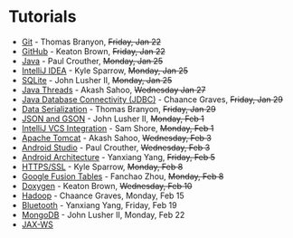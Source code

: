 Tutorials
=========

* [Git](https://github.com/CourseReps/ECEN489-Spring2016/wiki/git) - Thomas Branyon, ~~Friday, Jan 22~~
* [GitHub](https://github.com/CourseReps/ECEN489-Spring2016/wiki/github) - Keaton Brown, ~~Friday, Jan 22~~
* [Java](https://github.com/CourseReps/ECEN489-Spring2016/wiki/java) - Paul Crouther, ~~Monday, Jan 25~~
* [IntelliJ IDEA](https://github.com/CourseReps/ECEN489-Spring2016/wiki/intellij) - Kyle Sparrow, ~~Monday, Jan 25~~
* [SQLite](https://github.com/CourseReps/ECEN489-Spring2016/wiki/sqlite) - John Lusher II, ~~Monday, Jan 25~~
* [Java Threads](https://github.com/CourseReps/ECEN489-Spring2016/wiki/threads) - Akash Sahoo, ~~Wednesday Jan 27~~
* [Java Database Connectivity (JDBC)](https://github.com/CourseReps/ECEN489-Spring2016/wiki/jdbc) - Chaance Graves, ~~Friday, Jan 29~~
* [Data Serialization](https://github.com/CourseReps/ECEN489-Spring2016/wiki/serialization) - Thomas Branyon, ~~Friday, Jan 29~~
* [JSON and GSON](https://github.com/CourseReps/ECEN489-Spring2016/wiki/json) - John Lusher II, ~~Monday, Feb 1~~
* [IntelliJ VCS Integration](https://github.com/CourseReps/ECEN489-Spring2016/wiki/intellij_vcs) - Sam Shore, ~~Monday, Feb 1~~
* [Apache Tomcat](https://github.com/CourseReps/ECEN489-Spring2016/wiki/tomcat) - Akash Sahoo, ~~Wednesday, Feb 3~~
* [Android Studio](https://github.com/CourseReps/ECEN489-Spring2016/wiki/androidstudio) - Paul Crouther, ~~Wednesday, Feb 3~~
* [Android Architecture](https://github.com/CourseReps/ECEN489-Spring2016/wiki/android) - Yanxiang Yang, ~~Friday, Feb 5~~
* [HTTPS/SSL](https://github.com/CourseReps/ECEN489-Spring2016/wiki/https_ssl) - Kyle Sparrow, ~~Monday, Feb 8~~
* [Google Fusion Tables](https://github.com/CourseReps/ECEN489-Spring2016/wiki/fusiontables) - Fanchao Zhou, ~~Monday, Feb 8~~
* [Doxygen](https://github.com/CourseReps/ECEN489-Spring2016/wiki/doxygen) - Keaton Brown, ~~Wednesday, Feb 10~~
* [Hadoop](https://github.com/CourseReps/ECEN489-Spring2016/wiki/hadoop) - Chaance Graves, Monday, Feb 15
* [Bluetooth](https://github.com/CourseReps/ECEN489-Spring2016/wiki/bluetooth) - Yanxiang Yang, Friday, Feb 19
* [MongoDB](https://github.com/CourseReps/ECEN489-Spring2016/wiki/mongodb) - John Lusher II, Monday, Feb 22
* [JAX-WS](https://github.com/CourseReps/ECEN489-Spring2016/wiki/jaxws)
